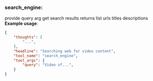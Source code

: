 ### search_engine:
provide query arg get search results
returns list urls titles descriptions
**Example usage**:
~~~json
{
    "thoughts": [
        "...",
    ],
    "headline": "Searching web for video content",
    "tool_name": "search_engine",
    "tool_args": {
        "query": "Video of...",
    }
}
~~~
